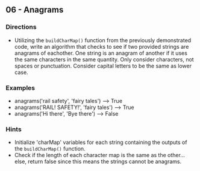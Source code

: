 ## 06 - Anagrams

### Directions

-   Utilizing the `buildCharMap()` function from the previously demonstrated code, write an algorithm that checks to see if two provided strings are anagrams of eachother. One string is an anagram of another if it uses the same characters in the same quantity. Only consider characters, not spaces or punctuation. Consider capital letters to be the same as lower case.

### Examples

-   anagrams('rail safety', 'fairy tales') --> True
-   anagrams('RAIL! SAFETY!', 'fairy tales') --> True
-   anagrams('Hi there', 'Bye there') --> False

### Hints

-   Initialize 'charMap' variables for each string containing the outputs of the `buildCharMap()` function.
-   Check if the length of each character map is the same as the other... else, return false since this means the strings cannot be anagrams.
